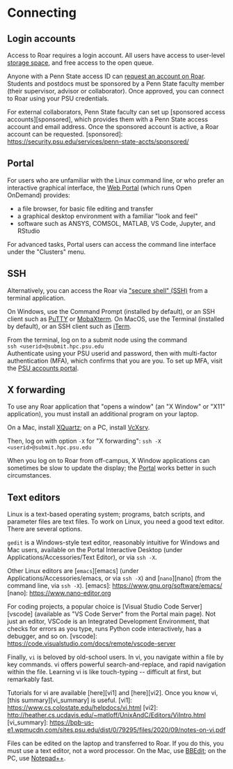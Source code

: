 # Connecting

## Login accounts

Access to Roar requires a login account.
All users have access to user-level [storage space](../file-system/file-storage.md),
and free access to the open queue.

Anyone with a Penn State access ID can [request an account on Roar](https://accounts.hpc.psu.edu/users/).
Students and postdocs must be sponsored by a Penn State faculty member (their supervisor, advisor or collaborator). 
Once approved, you can connect to Roar using your PSU credentials.

For external collaborators, 
Penn State faculty can set up [sponsored access accounts][sponsored],
which provides them with a Penn State access account and email address.
Once the sponsored account is active, a Roar account can be requested.
[sponsored]: https://security.psu.edu/services/penn-state-accts/sponsored/

## Portal

For users who are unfamiliar with the Linux command line,
or who prefer an interactive graphical interface, 
the [Web Portal](https://portal.hpc.psu.edu) (which runs Open OnDemand) provides:

 - a file browser, for basic file editing and transfer
 - a graphical desktop environment with a familiar "look and feel"
 - software such as ANSYS, COMSOL, MATLAB, VS Code, Jupyter, and RStudio
   
For advanced tasks, Portal users can access the command line interface under the "Clusters" menu.

## SSH

Alternatively, you can access the Roar via ["secure shell" (SSH)](https://linux.die.net/man/1/ssh) 
from a terminal application.

On Windows, use the Command Prompt (installed by default), 
or an SSH client such as [PuTTY](https://www.putty.org) 
or [MobaXterm](https://mobaxterm.mobatek.net/).
On MacOS, use the Terminal (installed by default), 
or an SSH client such as [iTerm](https://iterm2.com).

From the terminal, log on to a submit node using the command
<br> `ssh <userid>@submit.hpc.psu.edu`
<br> Authenticate using your PSU userid and password, then with multi-factor authentication (MFA),
which confirms that you are you.
To set up MFA, visit the [PSU accounts portal](https://accounts.psu.edu/2fa).

## X forwarding

To use any Roar application that "opens a window"
(an  "X Window" or "X11" application), 
you must install an additional program on your laptop.

On a Mac, install [XQuartz](https://www.xquartz.org);
on a PC, install [VcXsrv](https://sourceforge.net/projects/vcxsrv/).

Then, log on with option `-X` for "X forwarding":
`ssh -X <userid>@submit.hpc.psu.edu`

When you log on to Roar from off-campus,
X Window applications can sometimes be slow to update the display;
the [Portal](../running-jobs/portal.md)  works better in such circumstances.

## Text editors

Linux is a text-based operating system;
programs, batch scripts, and parameter files are text files.
To work on Linux, you need a good text editor.  There are several options.  

`gedit` is a Windows-style text editor,
reasonably intuitive for Windows and Mac users,
available on the Portal Interactive Desktop
(under Applications/Accessories/Text Editor),
or via `ssh -X`.

Other Linux editors are [`emacs`][emacs]
(under Applications/Accessories/emacs, or via `ssh -X`)
and [`nano`][nano] (from the command line, via `ssh -X`).
[emacs]: https://www.gnu.org/software/emacs/
[nano]: https://www.nano-editor.org

For coding projects,
a popular choice is [Visual Studio Code Server][vscode]
(available as "VS Code Server" from the Portal main page).
Not just an editor, VSCode is an Integrated Development Environment,
that checks for errors as you type,
runs Python code interactively, has a debugger, and so on.
[vscode]: https://code.visualstudio.com/docs/remote/vscode-server

Finally, `vi` is beloved by old-school users.
In vi, you navigate within a file by key commands.
vi offers powerful search-and-replace,
and rapid navigation within the file.
Learning vi is like touch-typing -- 
difficult at first, but remarkably fast.  

Tutorials for vi are available [here][vi1] and [here][vi2].
Once you know vi, [this summary][vi_summary] is useful.
[vi1]: https://www.cs.colostate.edu/helpdocs/vi.html 
[vi2]: http://heather.cs.ucdavis.edu/~matloff/UnixAndC/Editors/ViIntro.html
[vi_summary]: https://bpb-us-e1.wpmucdn.com/sites.psu.edu/dist/0/79295/files/2020/09/notes-on-vi.pdf

Files can be edited on the laptop and transferred to Roar.
If you do this, you must use a text editor, not a word processor.
On the Mac, use [BBEdit](https://www.barebones.com/products/bbedit/);
on the PC, use [Notepad++](https://notepad-plus-plus.org).

